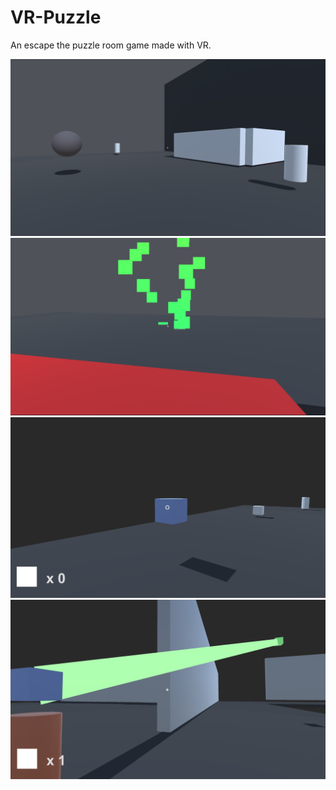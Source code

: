 # VR-Puzzle

An escape the puzzle room game made with VR.

![Image 1](https://github.com/iamnexxed/VR-Puzzle/blob/main/Assets/Sprites/Screenshots/SS1.png)
![Image 2](https://github.com/iamnexxed/VR-Puzzle/blob/main/Assets/Sprites/Screenshots/SS2.png)
![Image 3](https://github.com/iamnexxed/VR-Puzzle/blob/main/Assets/Sprites/Screenshots/SS3.png)
![Image 4](https://github.com/iamnexxed/VR-Puzzle/blob/main/Assets/Sprites/Screenshots/SS4.png)
